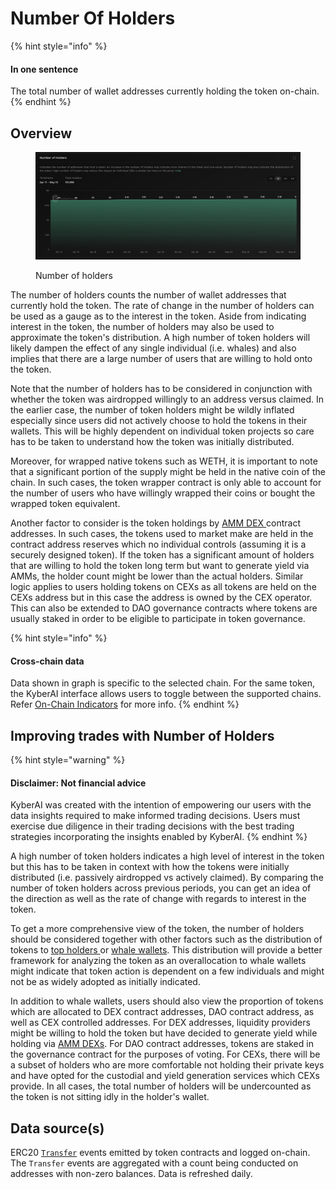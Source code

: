 # Number Of Holders

{% hint style="info" %}
#### In one sentence

The total number of wallet addresses currently holding the token on-chain.
{% endhint %}

## Overview

<figure><img src="../../../.gitbook/assets/KyberAI_NoOfHolders.png" alt=""><figcaption><p>Number of holders</p></figcaption></figure>

The number of holders counts the number of wallet addresses that currently hold the token. The rate of change in the number of holders can be used as a gauge as to the interest in the token. Aside from indicating interest in the token, the number of holders may also be used to approximate the token's distribution. A high number of token holders will likely dampen the effect of any single individual (i.e. whales) and also implies that there are a large number of users that are willing to hold onto the token.&#x20;

Note that the number of holders has to be considered in conjunction with whether the token was airdropped willingly to an address versus claimed. In the earlier case, the number of token holders might be wildly inflated especially since users did not actively choose to hold the tokens in their wallets. This will be highly dependent on individual token projects so care has to be taken to understand how the token was initially distributed.

Moreover, for wrapped native tokens such as WETH, it is important to note that a significant portion of the supply might be held in the native coin of the chain. In such cases, the token wrapper contract is only able to account for the number of users who have willingly wrapped their coins or bought the wrapped token equivalent.

Another factor to consider is the token holdings by [AMM DEX ](../../../getting-started/foundational-topics/decentralized-finance/automated-market-maker.md)contract addresses. In such cases, the tokens used to market make are held in the contract address reserves which no individual controls (assuming it is a securely designed token). If the token has a significant amount of holders that are willing to hold the token long term but want to generate yield via AMMs, the holder count might be lower than the actual holders. Similar logic applies to users holding tokens on CEXs as all tokens are held on the CEXs address but in this case the address is owned by the CEX operator. This can also be extended to DAO governance contracts where tokens are usually staked in order to be eligible to participate in token governance.

{% hint style="info" %}
#### Cross-chain data

Data shown in graph is specific to the selected chain. For the same token, the KyberAI interface allows users to toggle between the supported chains. Refer [On-Chain Indicators](./) for more info.
{% endhint %}

## Improving trades with Number of Holders

{% hint style="warning" %}
#### Disclaimer: Not financial advice

KyberAI was created with the intention of empowering our users with the data insights required to make informed trading decisions. Users must exercise due diligence in their trading decisions with the best trading strategies incorporating the insights enabled by KyberAI.
{% endhint %}

A high number of token holders indicates a high level of interest in the token but this has to be taken in context with how the tokens were initially distributed (i.e. passively airdropped vs actively claimed). By comparing the number of token holders across previous periods, you can get an idea of the direction as well as the rate of change with regards to interest in the token.&#x20;

To get a more comprehensive view of the token, the number of holders should be considered together with other factors such as the distribution of tokens to [top holders ](top-holders.md)or [whale wallets](netflow-to-whale-wallets.md). This distribution will provide a better framework for analyzing the token as an overallocation to whale wallets might indicate that token action is dependent on a few individuals and might not be as widely adopted as initially indicated.&#x20;

In addition to whale wallets, users should also view the proportion of tokens which are allocated to DEX contract addresses, DAO contract address, as well as CEX controlled addresses. For DEX addresses, liquidity providers might be willing to hold the token but have decided to generate yield while holding via [AMM DEXs](../../../getting-started/foundational-topics/decentralized-finance/automated-market-maker.md). For DAO contract addresses, tokens are staked in the governance contract for the purposes of voting. For CEXs, there will be a subset of holders who are more comfortable not holding their private keys and have opted for the custodial and yield generation services which CEXs provide. In all cases, the total number of holders will be undercounted as the token is not sitting idly in the holder's wallet.

## Data source(s)

ERC20 [`Transfer`](https://docs.openzeppelin.com/contracts/4.x/api/token/erc20#IERC20-Transfer-address-address-uint256-) events emitted by token contracts and logged on-chain. The `Transfer` events are aggregated with a count being conducted on addresses with non-zero balances. Data is refreshed daily.
